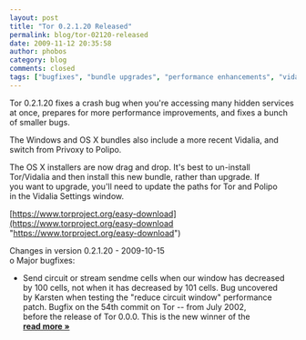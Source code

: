 ```yaml
---
layout: post
title: "Tor 0.2.1.20 Released"
permalink: blog/tor-02120-released
date: 2009-11-12 20:35:58
author: phobos
category: blog
comments: closed
tags: ["bugfixes", "bundle upgrades", "performance enhancements", "vidalia updates"]
---
```


Tor 0.2.1.20 fixes a crash bug when you're accessing many hidden services  
 at once, prepares for more performance improvements, and fixes a bunch  
 of smaller bugs.

The Windows and OS X bundles also include a more recent Vidalia, and  
 switch from Privoxy to Polipo.

The OS X installers are now drag and drop. It's best to un-install  
 Tor/Vidalia and then install this new bundle, rather than upgrade. If  
 you want to upgrade, you'll need to update the paths for Tor and Polipo  
 in the Vidalia Settings window.

[https://www.torproject.org/easy-download](https://www.torproject.org/easy-download "https://www.torproject.org/easy-download")

Changes in version 0.2.1.20 - 2009-10-15  
 o Major bugfixes:

- Send circuit or stream sendme cells when our window has decreased  
 by 100 cells, not when it has decreased by 101 cells. Bug uncovered  
 by Karsten when testing the "reduce circuit window" performance  
 patch. Bugfix on the 54th commit on Tor -- from July 2002,  
 before the release of Tor 0.0.0. This is the new winner of the [**read more »**](https://blog.torproject.org/blog/tor-02120-released)
